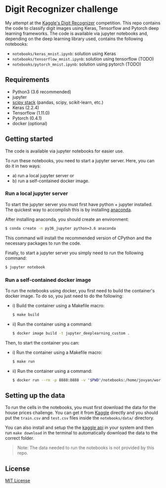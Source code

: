 # Digit Recognizer challenge

My attempt at the [Kaggle's Digit Recognizer](https://www.kaggle.com/c/titanic) competition. This repo contains the code to classify digit images using Keras, Tensorflow and Pytorch deep learning frameworks. The code is available via jupyter notebooks and, depending on the deep learning library used, contains the following notebooks:

- `notebooks/keras_mnist.ipynb`: solution using Keras
- `notebooks/tensorflow_mnist.ipynb`: solution using tensorflow (TODO)
- `notebooks/pytorch_mnist.ipynb`: solution using pytorch (TODO)

## Requirements

- Python3 (3.6 recommended)
- jupyter
- [scipy stack](https://www.scipy.org/stackspec.html) (pandas, scipy, scikit-learn, etc.)
- Keras (2.2.4)
- Tensorflow (1.11.0)
- Pytorch (0.4.1)
- docker (optional)

## Getting started

The code is available via jupyter notebooks for easier use.

To run these notebooks, you need to start a jupyter server. Here, you can do it in two ways:

- a) run a local jupyter server or
- b) run a self-contained docker image.

### Run a local jupyter server

To start the jupyter server you must first have python + jupyter installed. The quickest way to accomplish this is by installing [anaconda](https://www.anaconda.com/download/).

After installing anaconda, you should create an environment:

```bash
$ conda create -n py36_jupyter python=3.6 anaconda
```

This command will install the recommended version of CPython and the necessary packages to run the code.

Finally, to start a jupyter server you simply need to run the following command:

```bash
$ jupyter notebook
```

### Run a self-contained docker image

To run the notebooks using docker, you first need to build the container's docker image. To do so, you just need to do the following:

- i) Build the container using a Makefile macro:

    ```bash
    $ make build
    ```

- ii) Run the container using a command:

    ```bash
    $ docker image build -t jupyter_deeplearning_custom .
    ```

Then, to start the container you can:

- i) Run the container using a Makefile macro:

    ```bash
    $ make run
    ```

- ii) Run the container using a command:

    ```bash
    $ docker run --rm -p 8888:8888 -v "$PWD"/notebooks:/home/jovyan/work --name jupyter_kaggle_mnist jupyter_deeplearning_custom
    ```

## Setting up the data

To run the cells in the notebooks, you must first download the data for the house prices challenge. You can get it from [Kaggle](https://www.kaggle.com/c/digit-recognizer/data) directly and you should put the `train.csv` and `test.csv` files inside the `notebooks/data/` directory.

You can also install and setup the the [kaggle api](https://github.com/Kaggle/kaggle-api) in your system and then run `make download` in the terminal to automatically download the data to the correct folder.

> Note: The data needed to run the notebooks is not provided by this repo.

## License

[MIT License](LICENSE)
